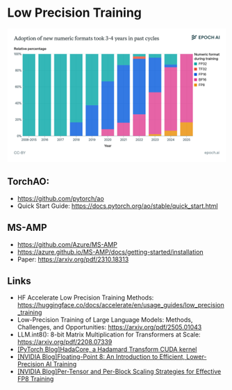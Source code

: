 # Low Precision Training

![Adoption of new numeric formats took 3-4 years in past cycles](adoption_of_new_numerical_formats.png)

## TorchAO: 
* https://github.com/pytorch/ao
* Quick Start Guide: https://docs.pytorch.org/ao/stable/quick_start.html

## MS-AMP
* https://github.com/Azure/MS-AMP
* https://azure.github.io/MS-AMP/docs/getting-started/installation
* Paper: https://arxiv.org/pdf/2310.18313

## Links
* HF Accelerate Low Precision Training Methods: https://huggingface.co/docs/accelerate/en/usage_guides/low_precision_training
* Low-Precision Training of Large Language Models: Methods, Challenges, and Opportunities: https://arxiv.org/pdf/2505.01043
* LLM.int8(): 8-bit Matrix Multiplication for Transformers at Scale: https://arxiv.org/pdf/2208.07339
* [[PyTorch Blog]HadaCore, a Hadamard Transform CUDA kernel](https://pytorch.org/blog/hadacore/)
* [[NVIDIA Blog]Floating-Point 8: An Introduction to Efficient, Lower-Precision AI Training](https://developer.nvidia.com/blog/floating-point-8-an-introduction-to-efficient-lower-precision-ai-training/)
* [[NVIDIA Blog]Per-Tensor and Per-Block Scaling Strategies for Effective FP8 Training](https://developer.nvidia.com/blog/per-tensor-and-per-block-scaling-strategies-for-effective-fp8-training)
